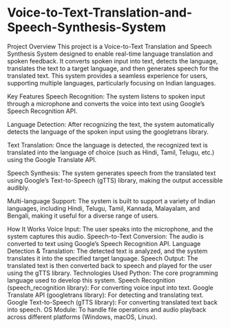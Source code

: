# Voice-to-Text-Translation-and-Speech-Synthesis-System
Project Overview
This project is a Voice-to-Text Translation and Speech Synthesis System designed to enable real-time language translation and spoken feedback. It converts spoken input into text, detects the language, translates the text to a target language, and then generates speech for the translated text. This system provides a seamless experience for users, supporting multiple languages, particularly focusing on Indian languages.

Key Features
Speech Recognition: The system listens to spoken input through a microphone and converts the voice into text using Google’s Speech Recognition API.

Language Detection: After recognizing the text, the system automatically detects the language of the spoken input using the googletrans library.

Text Translation: Once the language is detected, the recognized text is translated into the language of choice (such as Hindi, Tamil, Telugu, etc.) using the Google Translate API.

Speech Synthesis: The system generates speech from the translated text using Google’s Text-to-Speech (gTTS) library, making the output accessible audibly.

Multi-language Support: The system is built to support a variety of Indian languages, including Hindi, Telugu, Tamil, Kannada, Malayalam, and Bengali, making it useful for a diverse range of users.

How It Works
Voice Input: The user speaks into the microphone, and the system captures this audio.
Speech-to-Text Conversion: The audio is converted to text using Google’s Speech Recognition API.
Language Detection & Translation: The detected text is analyzed, and the system translates it into the specified target language.
Speech Output: The translated text is then converted back to speech and played for the user using the gTTS library.
Technologies Used
Python: The core programming language used to develop this system.
Speech Recognition (speech_recognition library): For converting voice input into text.
Google Translate API (googletrans library): For detecting and translating text.
Google Text-to-Speech (gTTS library): For converting translated text back into speech.
OS Module: To handle file operations and audio playback across different platforms (Windows, macOS, Linux).
